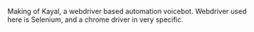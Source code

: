 Making of Kayal, a webdriver based automation voicebot. Webdriver used here is Selenium, and a chrome driver in very specific. 
